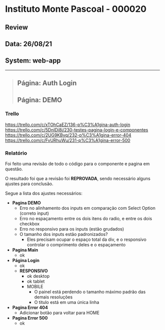 # Instituto Monte Pascoal - 000020

## **Review**
## Data: 26/08/21
## System: web-app

***

> ## Página: Auth Login
> ## Página: DEMO

### Trello
https://trello.com/c/xTOhCaEZ/136-p%C3%A1gina-auth-login  
https://trello.com/c/5DnIDi8i/230-testes-pagina-login-e-componentes  
https://trello.com/c/2UG9KByq/232-p%C3%A1gina-error-404  
https://trello.com/c/FvURhuWu/231-p%C3%A1gina-error-500  

### Relatório  
Foi feito uma revisão de todo o código para o componente e pagina em questão.  

<!-- O resultado foi que o componente foi **APROVADO** e o mesmo será movido para "Revisão Aprovada* e entrará em produção no proximo deploy.   -->

O resultado foi que a revisão foi **REPROVADA**, sendo necessário alguns ajustes para conclusão.

Segue a lista dos ajustes necessários:

- **Pagina DEMO**
  - Erro no alinhamento dos inputs em comparação com Select Option (correto input)
  - Erro no espaçamento entre os dois itens do radio, e entre os dois checkbox
  - Erro no responsivo para os inputs (estão grudados)
  - O tamanho dos inputs estão padronizados?
    - Eles precisam ocupar o espaço total da div, e o responsivo controlar o comprimento deles e o espaçamento
- **Pagina Main**
  - ok
- **Página Login**
  - ok
  - **RESPONSIVO**
    - ok desktop
    - ok tablet
    - MOBILE
      - O painel está perdendo o tamanho máximo padrão das demais resoluções
      - O titulo está em uma única linha
- **Pagina Error 404**
  - Adicionar botão para voltar para HOME
- **Pagina Error 500**
  - ok